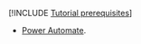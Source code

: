[!INCLUDE [Tutorial prerequisites](../includes/tutorial-prerequisites.md)]

- [Power Automate](/power-automate/organization-q-and-a).